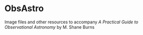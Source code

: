 # ObsAstro
Image files and other resources to accompany *A Practical Guide to Observational Astronomy*  by M. Shane Burns
